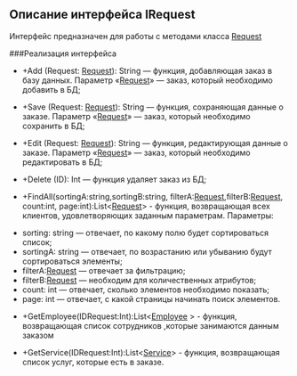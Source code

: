 ## Описание интерфейса IRequest

Интерфейс предназначен для работы с методами класса [Request](Request.md)

###Реализация интерфейса

- +Add (Request: [Request](Request.md)): String — функция, добавляющая заказ в базу данных. Параметр «[Request](Request.md)» — заказ, который необходимо добавить в БД;

- +Save (Request: [Request](Request.md)): String — функция, сохраняющая данные о заказе. Параметр «[Request](Request.md)» — заказ, который необходимо сохранить в БД;

- +Edit (Request: [Request](Request.md)): String — функция, редактирующая данные о заказе. Параметр «[Request](Request.md)» — заказ, который необходимо редактировать в БД;

- +Delete (ID): Int — функция удаляет заказ из БД;

- +FindAll(sortingA:string,sortingB:string, filterA:[Request](Request.md),filterB:[Request](Request.md), count:int, page:int):List<[Request](Request.md)> - функция, возвращающая всех клиентов, удовлетворяющих заданным параметрам.
Параметры:
+ sorting: string — отвечает, по какому полю будет сортироваться список;
+ sortingА: string — отвечает, по возрастанию или убыванию будут сортироваться элементы;
+ filterA:[Request](Request.md) — отвечает за фильтрацию;
+ filterB:[Request](Request.md) — необходим для количественных атрибутов;
+ count: int — отвечает, сколько элементов необходимо показать;
+ page: int — отвечает, с какой страницы начинать поиск элементов.

- +GetEmployee(IDRequest:Int):List<[Employee](Employee.md) > - функция, возвращающая список сотрудников ,которые занимаются данным заказом

- +GetService(IDRequest:Int):List<[Service](Service)> - функция, возвращающая список услуг, которые есть в заказе. 

